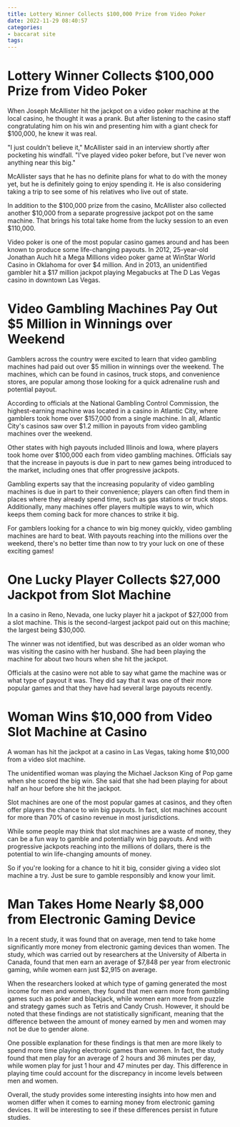 ```yaml
---
title: Lottery Winner Collects $100,000 Prize from Video Poker
date: 2022-11-29 08:40:57
categories:
- baccarat site
tags:
---
```



# Lottery Winner Collects $100,000 Prize from Video Poker

When Joseph McAllister hit the jackpot on a video poker machine at the local casino, he thought it was a prank. But after listening to the casino staff congratulating him on his win and presenting him with a giant check for $100,000, he knew it was real.

"I just couldn't believe it," McAllister said in an interview shortly after pocketing his windfall. "I've played video poker before, but I've never won anything near this big."

McAllister says that he has no definite plans for what to do with the money yet, but he is definitely going to enjoy spending it. He is also considering taking a trip to see some of his relatives who live out of state.

In addition to the $100,000 prize from the casino, McAllister also collected another $10,000 from a separate progressive jackpot pot on the same machine. That brings his total take home from the lucky session to an even $110,000.

Video poker is one of the most popular casino games around and has been known to produce some life-changing payouts. In 2012, 25-year-old Jonathan Auch hit a Mega Millions video poker game at WinStar World Casino in Oklahoma for over $4 million. And in 2013, an unidentified gambler hit a $17 million jackpot playing Megabucks at The D Las Vegas casino in downtown Las Vegas.

# Video Gambling Machines Pay Out $5 Million in Winnings over Weekend

Gamblers across the country were excited to learn that video gambling machines had paid out over $5 million in winnings over the weekend. The machines, which can be found in casinos, truck stops, and convenience stores, are popular among those looking for a quick adrenaline rush and potential payout.

According to officials at the National Gambling Control Commission, the highest-earning machine was located in a casino in Atlantic City, where gamblers took home over $157,000 from a single machine. In all, Atlantic City's casinos saw over $1.2 million in payouts from video gambling machines over the weekend.

Other states with high payouts included Illinois and Iowa, where players took home over $100,000 each from video gambling machines. Officials say that the increase in payouts is due in part to new games being introduced to the market, including ones that offer progressive jackpots.

Gambling experts say that the increasing popularity of video gambling machines is due in part to their convenience; players can often find them in places where they already spend time, such as gas stations or truck stops. Additionally, many machines offer players multiple ways to win, which keeps them coming back for more chances to strike it big.

For gamblers looking for a chance to win big money quickly, video gambling machines are hard to beat. With payouts reaching into the millions over the weekend, there's no better time than now to try your luck on one of these exciting games!

# One Lucky Player Collects $27,000 Jackpot from Slot Machine

In a casino in Reno, Nevada, one lucky player hit a jackpot of $27,000 from a slot machine. This is the second-largest jackpot paid out on this machine; the largest being $30,000.

The winner was not identified, but was described as an older woman who was visiting the casino with her husband. She had been playing the machine for about two hours when she hit the jackpot.

Officials at the casino were not able to say what game the machine was or what type of payout it was. They did say that it was one of their more popular games and that they have had several large payouts recently.

# Woman Wins $10,000 from Video Slot Machine at Casino

A woman has hit the jackpot at a casino in Las Vegas, taking home $10,000 from a video slot machine.

The unidentified woman was playing the Michael Jackson King of Pop game when she scored the big win. She said that she had been playing for about half an hour before she hit the jackpot.

Slot machines are one of the most popular games at casinos, and they often offer players the chance to win big payouts. In fact, slot machines account for more than 70% of casino revenue in most jurisdictions.

While some people may think that slot machines are a waste of money, they can be a fun way to gamble and potentially win big payouts. And with progressive jackpots reaching into the millions of dollars, there is the potential to win life-changing amounts of money.

So if you're looking for a chance to hit it big, consider giving a video slot machine a try. Just be sure to gamble responsibly and know your limit.

# Man Takes Home Nearly $8,000 from Electronic Gaming Device

In a recent study, it was found that on average, men tend to take home significantly more money from electronic gaming devices than women. The study, which was carried out by researchers at the University of Alberta in Canada, found that men earn an average of $7,848 per year from electronic gaming, while women earn just $2,915 on average.

When the researchers looked at which type of gaming generated the most income for men and women, they found that men earn more from gambling games such as poker and blackjack, while women earn more from puzzle and strategy games such as Tetris and Candy Crush. However, it should be noted that these findings are not statistically significant, meaning that the difference between the amount of money earned by men and women may not be due to gender alone.

One possible explanation for these findings is that men are more likely to spend more time playing electronic games than women. In fact, the study found that men play for an average of 2 hours and 36 minutes per day, while women play for just 1 hour and 47 minutes per day. This difference in playing time could account for the discrepancy in income levels between men and women.

Overall, the study provides some interesting insights into how men and women differ when it comes to earning money from electronic gaming devices. It will be interesting to see if these differences persist in future studies.
